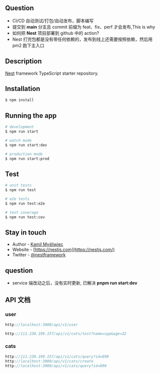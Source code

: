 ## Question

- CI/CD 自动测试/打包/自动发布，脚本编写
- 提交到 **main** 分支且 commit 前缀为 feat、fix、perf 才会发布,This is why
- 如何把 **Nest** 项目部署到 github 中的 action?
- Nest 打完包都是没有带任何依赖的，发布到线上还需要按照依赖，然后用 pm2 跑下主入口

## Description

[Nest](https://github.com/nestjs/nest) framework TypeScript starter repository.

## Installation

```bash
$ npm install
```

## Running the app

```bash
# development
$ npm run start

# watch mode
$ npm run start:dev

# production mode
$ npm run start:prod
```

## Test

```bash
# unit tests
$ npm run test

# e2e tests
$ npm run test:e2e

# test coverage
$ npm run test:cov
```

## Stay in touch

- Author - [Kamil Myśliwiec](https://kamilmysliwiec.com)
- Website - [https://nestjs.com](https://nestjs.com/)
- Twitter - [@nestframework](https://twitter.com/nestframework)

## question

- service 端改动之后，没有实时更新, 已解决 **pnpm run start:dev**

## API 文档

### user

```js
http://localhost:3000/api/v1/user

http://111.230.199.157/api/v1/cats/test?name=cpp&age=32
```

### cats

```js
http://111.230.199.157/api/v1/cats/query?id=890
http://localhost:3000/api/v1/cats/create
http://localhost:3000/api/v1/cats/query?id=890
```

